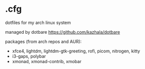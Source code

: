 # .cfg
dotfiles for my arch linux system

managed by dotbare https://github.com/kazhala/dotbare

packages (from arch repos and AUR):
- xfce4, lightdm, lightdm-gtk-greeting, rofi, picom, nitrogen, kitty
- i3-gaps, polybar
- xmonad, xmonad-contrib, xmobar
